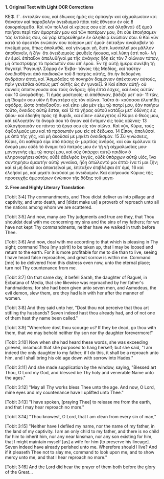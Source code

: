 **1. Original Text with Light OCR Corrections**

ΚΕΦ. Γ΄.
ἐντολῶν σου, καὶ ἔδωκας ἡμᾶς εἰς ἁρπαγὴν καὶ αἰχμαλωσίαν
καὶ θάνατον καὶ παραβολὴν ὀνειδισμοῦ πᾶσι τοῖς ἔθνεσιν ἐν οἷς
8 ἐσκορπίσμεθα. Καὶ νῦν πολλαὶ αἱ κρίσεις σου εἰσὶ καὶ ἀληθιναί·
ἐξ ἐμοῦ ποιῆσαι περὶ τῶν ἁμαρτιῶν μου καὶ τῶν πατέρων μου,
ὅτι οὐκ ἐποιήσαμεν τὰς ἐντολάς σου, οὐ γὰρ ἐπορεύθημεν ἐν ἀληθείᾳ
ἐνώπιόν σου. 6 Καὶ νῦν κατὰ τὸ ἀρεστὸν ἐνώπιόν σου
ποίησον μετ᾿ ἐμοῦ· ἐπίταξον ἀναλαβεῖν τὸ πνεῦμά μου, ὅπως
ἀπολυθῶ, καὶ γένωμαι γῆ, διότι λυσιτελεῖ μοι μᾶλλον ἀποθανεῖν,
ἢ ζῆν· ὅτι ὀνειδισμοὺς ψευδεῖς ἤκουσα, καὶ λύπη ἐστὶ πολ-
λὴ ἐν ἐμοί. ἐπίταξον ἀπολυθῆναί με τῆς ἀνάγκης ἤδη εἰς τὸν
7 αἰώνιον τόπον, μὴ ἀποστρέψῃς τὸ πρόσωπόν σου ἀπ᾿ ἐμοῦ. Ἐν
τῇ αὐτῇ ἡμέρᾳ συνέβη τῇ θυγατρὶ ῾Ραγουήλ Σάρρᾳ ἐν Ἐκβα-
τάνοις τῆς Μηδίας, καὶ ταύτην ὀνειδισθῆναι ἀπὸ παιδισκῶν τοῦ
8 πατρὸς αὐτῆς, ὅτι ἦν δεδομένη ἀνδράσιν ἑπτά, καὶ ᾿Ασμοδαῖος
τὸ πονηρὸν δαιμόνιον ἀπέκτεινεν αὐτούς, πρὶν γενέσθαι αὐτοὺς
μετ᾿ αὐτῆς ὡς ἐν γυναιξί. 9 Καὶ εἶπαν αὐτῇ· οὐ συνιεῖς ἀποπνίγουσα
σου τοὺς ἄνδρας; ἤδη ἑπτὰ ἔσχες, καὶ ἑνὸς αὐτῶν οὐκ
10 ὠνομάσθης. Τί ἡμᾶς μαστιγοῖς; εἰ ἀπέθαναν, βάδιζε μετ᾿ αὐ-
11 τῶν, μὴ ἴδοιμέν σου υἱὸν ἢ θυγατέρα εἰς τὸν αἰῶνα. Ταῦτα ἀ-
κούσασα ἐλυπήθη σφόδρα, ὥστε ἀπάγξασθαι· καὶ εἶπε· μία μὲν
εἰμι τῷ πατρί μου, ἐὰν ποιήσω τοῦτο, ὄνειδος αὐτῷ ἔσται, καὶ
12 τὸ γῆρας αὐτοῦ κατάξω μετ᾿ ὀδύνης εἰς ᾅδου· καὶ ἐδεήθη πρὸς
τῇ θυρίδι, καὶ εἶπεν· εὐλογητὸς εἶ Κύριε ὁ Θεός μου, καὶ εὐλογητὸν
τὸ ὄνομά σου τὸ ἅγιον καὶ ἔντιμον εἰς τοὺς αἰῶνας·
13 εὐλογήσαισάν σε πάντα τὰ ἔργα σου εἰς τὸν αἰῶνα. Καὶ νῦν,
Κύριε, τοὺς ὀφθαλμούς μου καὶ τὸ πρόσωπόν μου εἰς σὲ δέδωκα.
14 Εἶπον, ἀπολῦσαί με ἀπὸ τῆς γῆς, καὶ μὴ ἀκοῦσαί με μηκέτι ὀνειδισμόν.
15 Σὺ γινώσκεις, Κύριε, ὅτι καθαρά εἰμι ἀπὸ πάσης ἀ-
μαρτίας ἀνδρός, καὶ οὐκ ἐμόλυνα τὸ ὄνομά μου οὐδὲ τὸ ὄνομα
τοῦ πατρός μου ἐν τῇ γῇ αἰχμαλωσίας μου· μονογενὴς εἰμι τῷ
πατρί μου, καὶ οὐχ ὑπάρχει αὐτῷ παιδίον ὃ κληρονομήσει αὐτόν,
οὐδὲ ἀδελφὸς ἐγγύς, οὐδὲ ὑπάρχων αὐτῷ υἱός, ἵνα συντηρήσω
ἐμαυτὴν αὐτῷ γυναῖκα, ἤδη ἀπώλοντό μοι ἑπτά· ἵνα τί μοι ζῆν;
καὶ εἰ μὴ δοκεῖ σοι ἀποκτεῖναί με, ἐπίταξον ἐπιβλέψαι ἐπ᾿ ἐμέ,
16 καὶ ἐλεῆσαί με, καὶ μηκέτι ἀκοῦσαί με ὀνειδισμόν. Καὶ εἰσήκουσε
Κύριος τῆς προσευχῆς ἀμφοτέρων ἐνώπιον τῆς δόξης τοῦ μεγα-

**2. Free and Highly Literary Translation**

[Tobit 3:4]
Thy commandments, and Thou didst deliver us into pillage and captivity,
and unto death, and [didst make us] a proverb of reproach unto all the nations
among whom we are scattered.

[Tobit 3:5]
And now, many are Thy judgments and true are they,
that Thou shouldst deal with me concerning my sins and the sins of my fathers;
for we have not kept Thy commandments,
neither have we walked in truth before Thee.

[Tobit 3:6]
And now, deal with me according to that which is pleasing in Thy sight;
command Thou [my spirit] to be taken up,
that I may be loosed and return to the earth.
For it is more profitable for me to die than to live,
seeing I have heard false reproaches, and great sorrow is within me.
Command [me] to be delivered from this distress even now,
unto the eternal place; turn not Thy countenance from me.

[Tobit 3:7]
On that same day, it befell Sarah, the daughter of Raguel, in Ecbatana of Media,
that she likewise was reproached by her father's handmaidens;
for she had been given unto seven men, and Asmodeus, the evil demon, slew them,
ere they had lain with her after the manner of women.

[Tobit 3:8]
And they said unto her, "Dost thou not perceive that thou art stifling thy husbands?
Seven indeed hast thou already had, and of not one of them hast thy name been called."

[Tobit 3:9]
"Wherefore dost thou scourge us? If they be dead, go thou with them,
that we may behold neither thy son nor thy daughter forevermore!"

[Tobit 3:10]
Now when she had heard these words, she was exceeding grieved,
insomuch that she purposed to hang herself;
but she said, "I am indeed the only daughter to my father;
if I do this, it shall be a reproach unto him,
and I shall bring his old age down with sorrow into Hades."

[Tobit 3:11]
And she made supplication by the window, saying,
"Blessed art Thou, O Lord my God, and blessed be Thy holy and venerable Name unto the ages."

[Tobit 3:12]
"May all Thy works bless Thee unto the age.
And now, O Lord, mine eyes and my countenance have I uplifted unto Thee."

[Tobit 3:13]
"I have spoken, [praying Thee] to release me from the earth,
and that I may hear reproach no more."

[Tobit 3:14]
"Thou knowest, O Lord, that I am clean from every sin of man,"

[Tobit 3:15]
"Neither have I defiled my name, nor the name of my father, in the land of my captivity.
I am an only child to my father, and there is no child for him to inherit him,
nor any near kinsman, nor any son existing for him,
that I might maintain myself [as] a wife for him [to preserve his lineage].
Seven indeed have already perished unto me. Wherefore should I live?
And if it pleaseth Thee not to slay me, command to look upon me,
and to show mercy unto me, and that I hear reproach no more."

[Tobit 3:16]
And the Lord did hear the prayer of them both before the glory of the Great...
